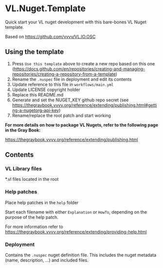 # VL.Nuget.Template 

Quick start your VL nuget development with this bare-bones VL Nuget template.

Based on https://github.com/vvvv/VL.IO.OSC

## Using the template

1. Press `Use this template` above to create a new repo based on this one (https://docs.github.com/en/repositories/creating-and-managing-repositories/creating-a-repository-from-a-template)
2. Rename the `.nuspec` file in deployment and edit its contents
3. Update reference to this file in `workflows/main.yml`
4. Update LICENSE copyright holder
5. Replace this README.md
6. Generate and set the NUGET_KEY github repo secret (see https://thegraybook.vvvv.org/reference/extending/publishing.html#getting-a-nugetorg-api-key)
7. Rename/replace the root patch and start working

**For more details on how to package VL Nugets, refer to the following page in the Gray Book:**

https://thegraybook.vvvv.org/reference/extending/publishing.html

## Contents

### VL Library files

*.vl files located in the root

### Help patches

Place help patches in the `help` folder

Start each filename with either `Explanation` or `HowTo`, depending on the purpose of the help patch.

For more information refer to https://thegraybook.vvvv.org/reference/extending/providing-help.html

### Deployment

Contains the `.nuspec` nuget definition file. This includes the nuget metadata (name, description, ...) and included files.
